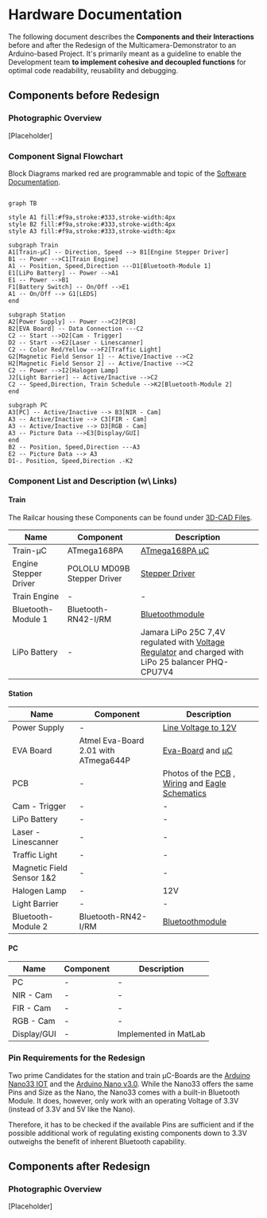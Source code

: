 
# Hardware Documentation

The following document describes the **Components and their Interactions**  before and after the Redesign of the Multicamera-Demonstrator to an Arduino-based Project. It's primarily meant as a guideline to enable the Development team **to implement cohesive and decoupled functions** for optimal code readability, reusability and debugging.

## Components before Redesign
### Photographic Overview
[Placeholder]
### Component Signal Flowchart

Block Diagrams marked red are programmable and topic of the [Software Documentation](https://gitlab.tu-ilmenau.de/FakMB/QBV/systems/legocity/legocity/tree/master/Software%20Documentation).
```mermaid

graph TB

style A1 fill:#f9a,stroke:#333,stroke-width:4px
style B2 fill:#f9a,stroke:#333,stroke-width:4px
style A3 fill:#f9a,stroke:#333,stroke-width:4px

subgraph Train
A1[Train-µC] -- Direction, Speed --> B1[Engine Stepper Driver]
B1 -- Power -->C1[Train Engine]
A1 -- Position, Speed,Direction ---D1[Bluetooth-Module 1]
E1[LiPo Battery] -- Power -->A1
E1 -- Power -->B1
F1[Battery Switch] -- On/Off -->E1
A1 -- On/Off --> G1[LEDS]
end

subgraph Station
A2[Power Supply] -- Power -->C2[PCB]
B2[EVA Board] -- Data Connection ---C2
C2 -- Start -->D2[Cam - Trigger]
D2 -- Start -->E2[Laser - Linescanner]
C2 -- Color Red/Yellow -->F2[Traffic Light]
G2[Magnetic Field Sensor 1] -- Active/Inactive -->C2
H2[Magnetic Field Sensor 2] -- Active/Inactive -->C2
C2 -- Power -->I2[Halogen Lamp]
J2[Light Barrier] -- Active/Inactive -->C2
C2 -- Speed,Direction, Train Schedule -->K2[Bluetooth-Module 2]
end

subgraph PC
A3[PC] -- Active/Inactive --> B3[NIR - Cam]
A3 -- Active/Inactive --> C3[FIR - Cam]
A3 -- Active/Inactive --> D3[RGB - Cam]
A3 -- Picture Data -->E3[Display/GUI]
end
B2 -- Position, Speed,Direction ---A3
E2 -- Picture Data --> A3
D1-. Position, Speed,Direction .-K2

```
### Component List and Description (w\ Links)
#### Train
The Railcar housing these Components can be found under [3D-CAD Files](https://gitlab.tu-ilmenau.de/FakMB/QBV/systems/legocity/railroad-engine-3d-cad.git).

| Name  | Component | Description |
| ------------- | ------------- | ------------- |
| Train-µC  | ATmega168PA  | [ATmega168PA µC](Datasheets/ATmega168PA_Datasheet.pdf)|
| Engine Stepper Driver  | POLOLU MD09B Stepper Driver  | [Stepper Driver](Datasheets/Pololu_Driver.pdf)  |
| Train Engine  | -  | -  |
| Bluetooth-Module 1  | Bluetooth-RN42-I/RM  | [Bluetoothmodule](Datasheets/RN42.pdf)  |
| LiPo Battery  | -  | Jamara LiPo 25C 7,4V regulated with [Voltage Regulator](Datasheets/lm2937.pdf) and charged with LiPo 25 balancer PHQ-CPU7V4    |

#### Station

| Name  | Component | Description |
| ------------- | ------------- | ------------- |
| Power Supply  | -  | [Line Voltage to 12V](Datasheets/Powersupply_POS-60-spec_PL_NL.pdf) |
| EVA Board  | Atmel Eva-Board 2.01 with ATmega644P  | [Eva-Board](Datasheets/Atmel_Eva_Board.pdf) and [µC](ATmega644P)  |
| PCB  | -  |Photos of the [PCB](PCB%20Layout) , [Wiring](Wiring) and [Eagle Schematics](https://gitlab.tu-ilmenau.de/FakMB/QBV/systems/legocity/pcb-designs.git)  |
| Cam - Trigger  | -  | -  |
| LiPo Battery  | -  | -  |
| Laser - Linescanner  | -  | -  |
| Traffic Light  | -  | -  |
| Magnetic Field Sensor 1&2  | -  | -  |
| Halogen Lamp  | -  | 12V  |
| Light Barrier  | -  | -  |
| Bluetooth-Module 2  | Bluetooth-RN42-I/RM  | [Bluetoothmodule](Datasheets/RN42.pdf)  |

#### PC
| Name  | Component | Description |
| ------------- | ------------- | ------------- |
| PC  | -  | -  |
| NIR - Cam  | -  | -  |
| FIR - Cam  | -  | -  |
| RGB - Cam  | -  | -  |
| Display/GUI  | -  | Implemented in MatLab  |

### Pin Requirements for the Redesign

Two prime Candidates for the station and train µC-Boards  are the [Arduino Nano33 IOT](https://store.arduino.cc/nano-33-iot) and the [Arduino Nano v3.0](https://store.arduino.cc/arduino-nano).  While the Nano33 offers the same Pins and Size as the Nano, the Nano33 comes with a built-in Bluetooth Module. It does, however, only work with an operating Voltage of 3.3V (instead of 3.3V and 5V like the Nano).

Therefore, it has to be checked if the available Pins are sufficient and if the possible additional work of regulating existing components down to 3.3V outweighs the benefit of inherent Bluetooth capability.




## Components after Redesign
### Photographic Overview
[Placeholder]